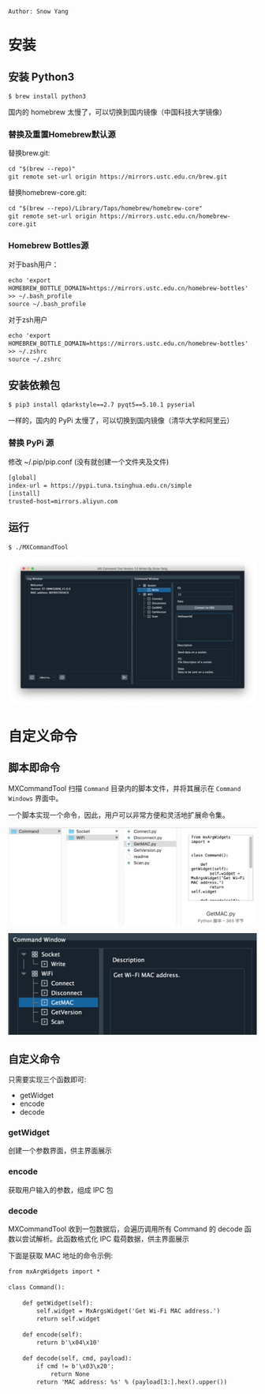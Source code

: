 ```
Author: Snow Yang
```

# 安装

## 安装 Python3 

```
$ brew install python3
```

国内的 homebrew 太慢了，可以切换到国内镜像（中国科技大学镜像）

### 替换及重置Homebrew默认源

替换brew.git:
```
cd "$(brew --repo)"
git remote set-url origin https://mirrors.ustc.edu.cn/brew.git
```

替换homebrew-core.git:
```
cd "$(brew --repo)/Library/Taps/homebrew/homebrew-core"
git remote set-url origin https://mirrors.ustc.edu.cn/homebrew-core.git
```

### Homebrew Bottles源

对于bash用户：

```
echo 'export HOMEBREW_BOTTLE_DOMAIN=https://mirrors.ustc.edu.cn/homebrew-bottles' >> ~/.bash_profile
source ~/.bash_profile
```

对于zsh用户

```
echo 'export HOMEBREW_BOTTLE_DOMAIN=https://mirrors.ustc.edu.cn/homebrew-bottles' >> ~/.zshrc
source ~/.zshrc
```

## 安装依赖包

```
$ pip3 install qdarkstyle==2.7 pyqt5==5.10.1 pyserial
```

一样的，国内的 PyPi 太慢了，可以切换到国内镜像（清华大学和阿里云）

### 替换 PyPi 源

修改 ~/.pip/pip.conf (没有就创建一个文件夹及文件)

```
[global]
index-url = https://pypi.tuna.tsinghua.edu.cn/simple
[install]
trusted-host=mirrors.aliyun.com
```

## 运行

```
$ ./MXCommandTool
```

![window](resources/window.png)

# 自定义命令

## 脚本即命令

MXCommandTool 扫描 `Command` 目录内的脚本文件，并将其展示在 `Command Windows` 界面中。

一个脚本实现一个命令，因此，用户可以非常方便和灵活地扩展命令集。

![commanddir](resources/commanddir.png)

![commandwindow](resources/commandwindow.png)

## 自定义命令

只需要实现三个函数即可:

* getWidget
* encode
* decode

### getWidget

创建一个参数界面，供主界面展示

### encode

获取用户输入的参数，组成 IPC 包

### decode

MXCommandTool 收到一包数据后，会遍历调用所有 Command 的 decode 函数以尝试解析。此函数格式化 IPC 载荷数据，供主界面展示

下面是获取 MAC 地址的命令示例:

```
from mxArgWidgets import *

class Command():

    def getWidget(self):
        self.widget = MxArgsWidget('Get Wi-Fi MAC address.')
        return self.widget

    def encode(self):
        return b'\x04\x10'

    def decode(self, cmd, payload):
        if cmd != b'\x03\x20':
            return None
        return 'MAC address: %s' % (payload[3:].hex().upper())
```